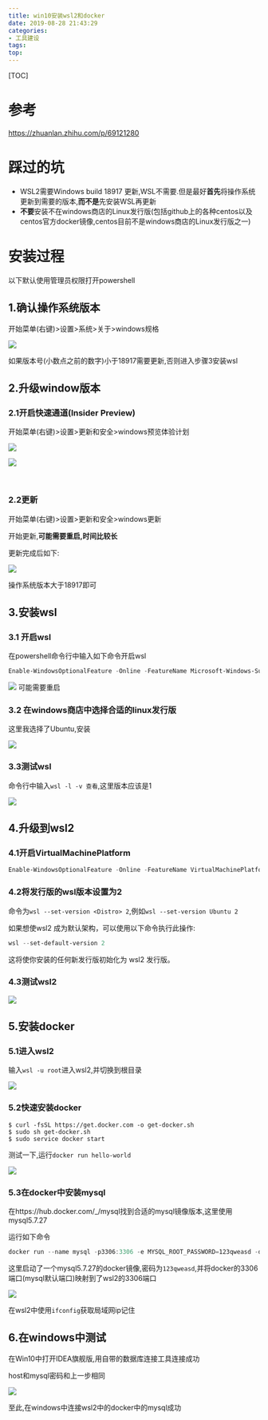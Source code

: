 ```yaml
---
title: win10安装wsl2和docker
date: 2019-08-28 21:43:29
categories:
- 工具建设
tags:
top:
---
```


[TOC]

# 参考

https://zhuanlan.zhihu.com/p/69121280

# 踩过的坑

- WSL2需要Windows build 18917 更新,WSL不需要.但是最好**首先**将操作系统更新到需要的版本,**而不是**先安装WSL再更新
- **不要**安装不在windows商店的Linux发行版(包括github上的各种centos以及centos官方docker镜像,centos目前不是windows商店的Linux发行版之一)

# 安装过程

以下默认使用管理员权限打开powershell

## 1.确认操作系统版本

开始菜单(右键)>设置>系统>关于>windows规格

![](https://raw.githubusercontent.com/JayChenFE/pic/master/20190824083248.png)

如果版本号(小数点之前的数字)小于18917需要更新,否则进入步骤3安装wsl 





## 2.升级window版本

### 2.1开启快速通道(Insider Preview)

开始菜单(右键)>设置>更新和安全>windows预览体验计划

![](https://raw.githubusercontent.com/JayChenFE/pic/master/20190828223853.png)
<br/>

![](https://raw.githubusercontent.com/JayChenFE/pic/master/20190829074144.png)

<br/>

### 2.2更新

开始菜单(右键)>设置>更新和安全>windows更新

开始更新,**可能需要重启,时间比较长**

更新完成后如下:

![](https://raw.githubusercontent.com/JayChenFE/pic/master/20190829075855.png)

操作系统版本大于18917即可

## 3.安装wsl

### 3.1 开启wsl

在powershell命令行中输入如下命令开启wsl

```powershell
Enable-WindowsOptionalFeature -Online -FeatureName Microsoft-Windows-Subsystem-Linux  
```

![](https://raw.githubusercontent.com/JayChenFE/pic/master/20190822214926.png)
可能需要重启

### 3.2 在windows商店中选择合适的linux发行版

这里我选择了Ubuntu,安装

![](https://raw.githubusercontent.com/JayChenFE/pic/master/20190829080630.png)

### 3.3测试wsl

命令行中输入`wsl -l -v 查看`,这里版本应该是1

![](https://raw.githubusercontent.com/JayChenFE/pic/master/20190829081316.png)

## 4.升级到wsl2

### 4.1开启VirtualMachinePlatform

```powershell
Enable-WindowsOptionalFeature -Online -FeatureName VirtualMachinePlatform
```

### 4.2将发行版的wsl版本设置为2

命令为`wsl --set-version <Distro> 2`,例如`wsl --set-version Ubuntu 2`

如果想使wsl2 成为默认架构，可以使用以下命令执行此操作:

```powershell
wsl --set-default-version 2
```

这将使你安装的任何新发行版初始化为 wsl2 发行版。

### 4.3测试wsl2

![](https://raw.githubusercontent.com/JayChenFE/pic/master/20190829082356.png)

## 5.安装docker

### 5.1进入wsl2

输入`wsl -u root`进入wsl2,并切换到根目录

![](https://raw.githubusercontent.com/JayChenFE/pic/master/20190829082930.png)

### 5.2快速安装docker

```shell
$ curl -fsSL https://get.docker.com -o get-docker.sh
$ sudo sh get-docker.sh
$ sudo service docker start
```

测试一下,运行`docker run hello-world`

![](https://raw.githubusercontent.com/JayChenFE/pic/master/20190829083356.png)

### 5.3在docker中安装mysql

在https://hub.docker.com/_/mysql找到合适的mysql镜像版本,这里使用mysql5.7.27

运行如下命令

```powershell
docker run --name mysql -p3306:3306 -e MYSQL_ROOT_PASSWORD=123qweasd -d mysql:5.7.27
```

这里启动了一个mysql5.7.27的docker镜像,密码为`123qweasd`,并将docker的3306端口(mysql默认端口)映射到了wsl2的3306端口

![](https://raw.githubusercontent.com/JayChenFE/pic/master/20190828215546.png)

在wsl2中使用`ifconfig`获取局域网ip记住

## 6.在windows中测试

在Win10中打开IDEA旗舰版,用自带的数据库连接工具连接成功

host和mysql密码和上一步相同

![](https://raw.githubusercontent.com/JayChenFE/pic/master/20190828215721.png)

至此,在windows中连接wsl2中的docker中的mysql成功